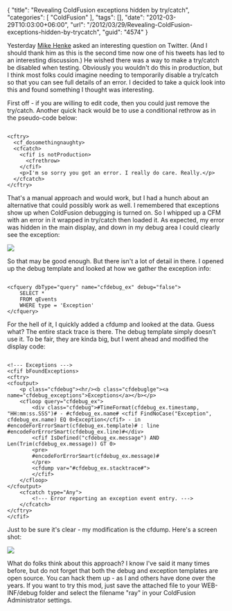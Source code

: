 {
	"title": "Revealing ColdFusion exceptions hidden by try/catch",
	"categories": [
		"ColdFusion"
	],
	"tags": [],
	"date": "2012-03-29T10:03:00+06:00",
	"url": "/2012/03/29/Revealing-ColdFusion-exceptions-hidden-by-trycatch",
	"guid": "4574"
}

Yesterday <a href="http://henke.ws/">Mike Henke</a> asked an interesting question on Twitter. (And I should thank him as this is the second time now one of his tweets has led to an interesting discussion.) He wished there was a way to make a try/catch be disabled when testing. Obviously you wouldn't do this in production, but I think most folks could imagine needing to temporarily disable a try/catch so that you can see full details of an error. I decided to take a quick look into this and found something I thought was interesting.

<p>

First off - if you are willing to edit code, then you could just remove the try/catch. Another quick hack would be to use a conditional rethrow as in the pseudo-code below:

<p>

<code>
&lt;cftry&gt;
  &lt;cf_dosomethingnaughty&gt;
  &lt;cfcatch&gt;
    &lt;cfif is notProduction&gt;
      &lt;cfrethrow&gt;
    &lt;/cfif&gt;
    &lt;p&gt;I'm so sorry you got an error. I really do care. Really.&lt;/p&gt;
  &lt;/cfcatch&gt;
&lt;/cftry&gt;
</code>

<p>

That's a manual approach and would work, but I had a hunch about an alternative that could possibly work as well. I remembered that exceptions show up when ColdFusion debugging is turned on. So I whipped up a CFM with an error in it wrapped in try/catch then loaded it. As expected, my error was hidden in the main display, and down in my debug area I could clearly see the exception:

<p>

<img src="http://static.raymondcamden.com/images/ScreenClip59.png" />

<p>

So that may be good enough. But there isn't a lot of detail in there. I opened up the debug template and looked at how we gather the exception info:

<p>

<code>
&lt;cfquery dbType="query" name="cfdebug_ex" debug="false"&gt;
	SELECT *
	FROM qEvents
	WHERE type = 'Exception'
&lt;/cfquery&gt;
</code>

<p>

For the hell of it, I quickly added a cfdump and looked at the data. Guess what? The entire stack trace is there. The debug template simply doesn't use it. To be fair, they are kinda big, but I went ahead and modified the display code:

<p>

<code>
&lt;!--- Exceptions ---&gt;
&lt;cfif bFoundExceptions&gt;
&lt;cftry&gt;
&lt;cfoutput&gt;
	&lt;p class="cfdebug"&gt;&lt;hr/&gt;&lt;b class="cfdebuglge"&gt;&lt;a name="cfdebug_exceptions"&gt;Exceptions&lt;/a&gt;&lt;/b&gt;&lt;/p&gt;
	&lt;cfloop query="cfdebug_ex"&gt;
	    &lt;div class="cfdebug"&gt;#TimeFormat(cfdebug_ex.timestamp, "HH:mm:ss.SSS")# - #cfdebug_ex.name# &lt;cfif FindNoCase("Exception", cfdebug_ex.name) EQ 0&gt;Exception&lt;/cfif&gt; - in #encodeForErrorSmart(cfdebug_ex.template)# : line #encodeForErrorSmart(cfdebug_ex.line)#&lt;/div&gt;
	    &lt;cfif IsDefined("cfdebug_ex.message") AND Len(Trim(cfdebug_ex.message)) GT 0&gt;
	    &lt;pre&gt;
	    #encodeForErrorSmart(cfdebug_ex.message)#
	    &lt;/pre&gt;
		&lt;cfdump var="#cfdebug_ex.stacktrace#"&gt;
	    &lt;/cfif&gt;
	&lt;/cfloop&gt;
&lt;/cfoutput&gt;
	&lt;cfcatch type="Any"&gt;
		&lt;!--- Error reporting an exception event entry. ---&gt;	
	&lt;/cfcatch&gt;
&lt;/cftry&gt;
&lt;/cfif&gt;
</code>

<p>

Just to be sure it's clear - my modification is the cfdump. Here's a screen shot:

<p>

<img src="http://static.raymondcamden.com/images/ScreenClip60.png" />

<p>

What do folks think about this approach? I know I've said it many times before, but do not forget that both the debug and exception templates are open source. You can hack them up - as I and others have done over the years. If you want to try this mod, just save the attached file to your WEB-INF/debug folder and select the filename "ray" in your ColdFusion Administrator settings.